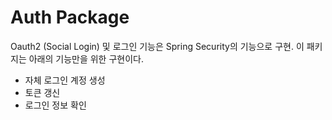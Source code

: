 # Auth Package
Oauth2 (Social Login) 및 로그인 기능은 Spring Security의 기능으로 구현.
이 패키지는 아래의 기능만을 위한 구현이다.

- 자체 로그인 계정 생성
- 토큰 갱신
- 로그인 정보 확인
